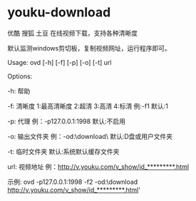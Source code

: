 youku-download
==============

优酷 搜狐 土豆 在线视频下载，支持各种清晰度

默认监测windows剪切板，复制视频网址，运行程序即可。

Usage:  ovd [-h] [-f] [-p] [-o] [-t] url

Options:

-h:   帮助

-f:   清晰度 1:最高清晰度 2:超清 3:高清 4:标清 例:-f1 默认:1

-p:   代理 例：-p127.0.0.1:1998 默认:不启用

-o:   输出文件夹 例：-od:\download\ 默认:D盘或用户文件夹

-t:   临时文件夹 默认:系统默认缓存文件夹

url:    视频地址 例：http://v.youku.com/v_show/id_*********.html

示例:   ovd -p127.0.0.1:1998 -f2 -od:\download http://v.youku.com/v_show/id_*********.html'
